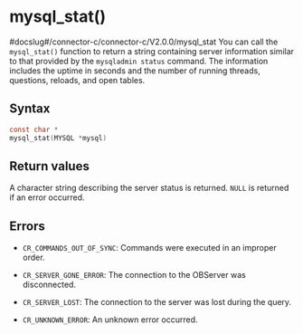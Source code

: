 mysql_stat()
=================================
#docslug#/connector-c/connector-c/V2.0.0/mysql_stat
You can call the `mysql_stat()` function to return a string containing server information similar to that provided by the `mysqladmin status` command. The information includes the uptime in seconds and the number of running threads, questions, reloads, and open tables.

Syntax
---------------------------

```c
const char *
mysql_stat(MYSQL *mysql)
```



Return values
----------------------------------

A character string describing the server status is returned. `NULL` is returned if an error occurred.

Errors
---------------------------

* `CR_COMMANDS_OUT_OF_SYNC`: Commands were executed in an improper order.



* `CR_SERVER_GONE_ERROR`: The connection to the OBServer was disconnected.



* `CR_SERVER_LOST`: The connection to the server was lost during the query.



* `CR_UNKNOWN_ERROR`: An unknown error occurred.

